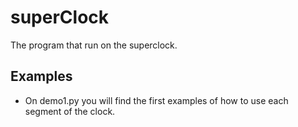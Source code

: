 # superClock
The program that run on the superclock.


## Examples
- On demo1.py you will find the first examples of how to use each segment of the clock.